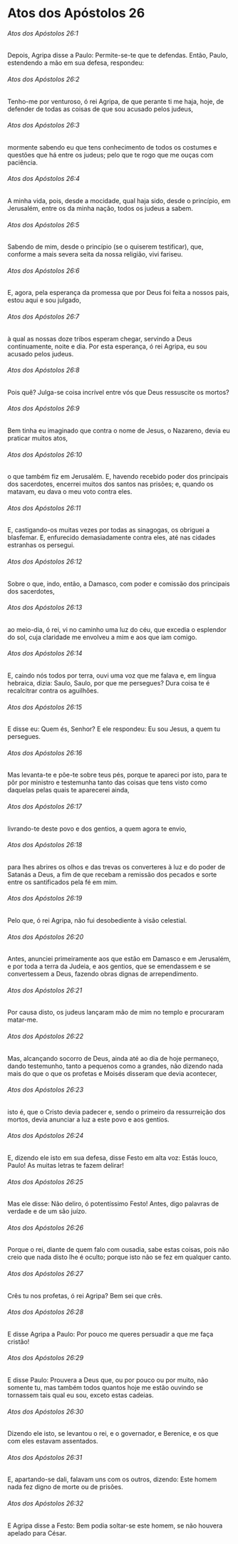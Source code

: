 # Atos dos Apóstolos 26

###### Atos dos Apóstolos 26:1

Depois, Agripa disse a Paulo: Permite-se-te que te defendas. Então, Paulo, estendendo a mão em sua defesa, respondeu:

###### Atos dos Apóstolos 26:2

Tenho-me por venturoso, ó rei Agripa, de que perante ti me haja, hoje, de defender de todas as coisas de que sou acusado pelos judeus,

###### Atos dos Apóstolos 26:3

mormente sabendo eu que tens conhecimento de todos os costumes e questões que há entre os judeus; pelo que te rogo que me ouças com paciência.

###### Atos dos Apóstolos 26:4

A minha vida, pois, desde a mocidade, qual haja sido, desde o princípio, em Jerusalém, entre os da minha nação, todos os judeus a sabem.

###### Atos dos Apóstolos 26:5

Sabendo de mim, desde o princípio (se o quiserem testificar), que, conforme a mais severa seita da nossa religião, vivi fariseu.

###### Atos dos Apóstolos 26:6

E, agora, pela esperança da promessa que por Deus foi feita a nossos pais, estou aqui e sou julgado,

###### Atos dos Apóstolos 26:7

à qual as nossas doze tribos esperam chegar, servindo a Deus continuamente, noite e dia. Por esta esperança, ó rei Agripa, eu sou acusado pelos judeus.

###### Atos dos Apóstolos 26:8

Pois quê? Julga-se coisa incrível entre vós que Deus ressuscite os mortos?

###### Atos dos Apóstolos 26:9

Bem tinha eu imaginado que contra o nome de Jesus, o Nazareno, devia eu praticar muitos atos,

###### Atos dos Apóstolos 26:10

o que também fiz em Jerusalém. E, havendo recebido poder dos principais dos sacerdotes, encerrei muitos dos santos nas prisões; e, quando os matavam, eu dava o meu voto contra eles.

###### Atos dos Apóstolos 26:11

E, castigando-os muitas vezes por todas as sinagogas, os obriguei a blasfemar. E, enfurecido demasiadamente contra eles, até nas cidades estranhas os persegui.

###### Atos dos Apóstolos 26:12

Sobre o que, indo, então, a Damasco, com poder e comissão dos principais dos sacerdotes,

###### Atos dos Apóstolos 26:13

ao meio-dia, ó rei, vi no caminho uma luz do céu, que excedia o esplendor do sol, cuja claridade me envolveu a mim e aos que iam comigo.

###### Atos dos Apóstolos 26:14

E, caindo nós todos por terra, ouvi uma voz que me falava e, em língua hebraica, dizia: Saulo, Saulo, por que me persegues? Dura coisa te é recalcitrar contra os aguilhões.

###### Atos dos Apóstolos 26:15

E disse eu: Quem és, Senhor? E ele respondeu: Eu sou Jesus, a quem tu persegues.

###### Atos dos Apóstolos 26:16

Mas levanta-te e põe-te sobre teus pés, porque te apareci por isto, para te pôr por ministro e testemunha tanto das coisas que tens visto como daquelas pelas quais te aparecerei ainda,

###### Atos dos Apóstolos 26:17

livrando-te deste povo e dos gentios, a quem agora te envio,

###### Atos dos Apóstolos 26:18

para lhes abrires os olhos e das trevas os converteres à luz e do poder de Satanás a Deus, a fim de que recebam a remissão dos pecados e sorte entre os santificados pela fé em mim.

###### Atos dos Apóstolos 26:19

Pelo que, ó rei Agripa, não fui desobediente à visão celestial.

###### Atos dos Apóstolos 26:20

Antes, anunciei primeiramente aos que estão em Damasco e em Jerusalém, e por toda a terra da Judeia, e aos gentios, que se emendassem e se convertessem a Deus, fazendo obras dignas de arrependimento.

###### Atos dos Apóstolos 26:21

Por causa disto, os judeus lançaram mão de mim no templo e procuraram matar-me.

###### Atos dos Apóstolos 26:22

Mas, alcançando socorro de Deus, ainda até ao dia de hoje permaneço, dando testemunho, tanto a pequenos como a grandes, não dizendo nada mais do que o que os profetas e Moisés disseram que devia acontecer,

###### Atos dos Apóstolos 26:23

isto é, que o Cristo devia padecer e, sendo o primeiro da ressurreição dos mortos, devia anunciar a luz a este povo e aos gentios.

###### Atos dos Apóstolos 26:24

E, dizendo ele isto em sua defesa, disse Festo em alta voz: Estás louco, Paulo! As muitas letras te fazem delirar!

###### Atos dos Apóstolos 26:25

Mas ele disse: Não deliro, ó potentíssimo Festo! Antes, digo palavras de verdade e de um são juízo.

###### Atos dos Apóstolos 26:26

Porque o rei, diante de quem falo com ousadia, sabe estas coisas, pois não creio que nada disto lhe é oculto; porque isto não se fez em qualquer canto.

###### Atos dos Apóstolos 26:27

Crês tu nos profetas, ó rei Agripa? Bem sei que crês.

###### Atos dos Apóstolos 26:28

E disse Agripa a Paulo: Por pouco me queres persuadir a que me faça cristão!

###### Atos dos Apóstolos 26:29

E disse Paulo: Prouvera a Deus que, ou por pouco ou por muito, não somente tu, mas também todos quantos hoje me estão ouvindo se tornassem tais qual eu sou, exceto estas cadeias.

###### Atos dos Apóstolos 26:30

Dizendo ele isto, se levantou o rei, e o governador, e Berenice, e os que com eles estavam assentados.

###### Atos dos Apóstolos 26:31

E, apartando-se dali, falavam uns com os outros, dizendo: Este homem nada fez digno de morte ou de prisões.

###### Atos dos Apóstolos 26:32

E Agripa disse a Festo: Bem podia soltar-se este homem, se não houvera apelado para César.

